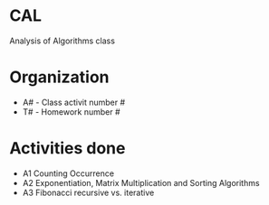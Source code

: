 # CAL
Analysis of Algorithms class

# Organization

* A# - Class activit number #
* T# - Homework number #

# Activities done

- A1 Counting Occurrence
- A2 Exponentiation, Matrix Multiplication and Sorting Algorithms
- A3 Fibonacci recursive vs. iterative
